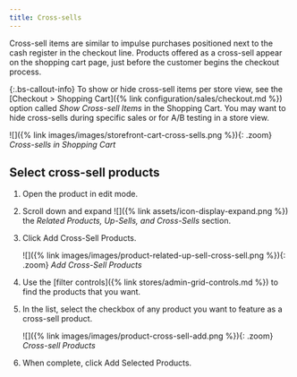 ```yaml
---
title: Cross-sells
---
```


Cross-sell items are similar to impulse purchases positioned next to the cash register in the checkout line. Products offered as a cross-sell appear on the shopping cart page, just before the customer begins the checkout process.

{:.bs-callout-info}
To show or hide cross-sell items per store view, see the [Checkout > Shopping Cart]({% link configuration/sales/checkout.md %}) option called _Show Cross-sell Items_ in the Shopping Cart. You may want to hide cross-sells during specific sales or for A/B testing in a store view.

![]({% link images/images/storefront-cart-cross-sells.png %}){: .zoom}
_Cross-sells in Shopping Cart_

## Select cross-sell products

1. Open the product in edit mode.

1. Scroll down and expand ![]({% link assets/icon-display-expand.png %}) the _Related Products, Up-Sells, and Cross-Sells_ section.

1. Click <span class="btn">Add Cross-Sell Products</span>.

    ![]({% link images/images/product-related-up-sell-cross-sell.png %}){: .zoom}
    _Add Cross-Sell Products_

1. Use the [filter controls]({% link stores/admin-grid-controls.md %}) to find the products that you want.

1. In the list, select the checkbox of any product you want to feature as a cross-sell product.

    ![]({% link images/images/product-cross-sell-add.png %}){: .zoom}
    _Cross-sell Products_

1. When complete, click <span class="btn">Add Selected Products</span>.
